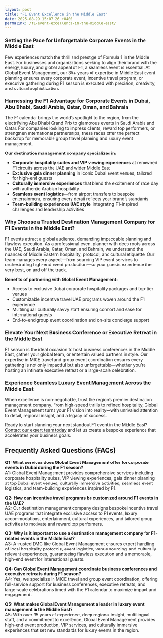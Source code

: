 ```yaml
---
layout: post
title: "F1 Event Excellence in the Middle East"
date: 2025-08-29 15:07:26 +0400
permalink: /f1-event-excellence-in-the-middle-east/
---
```

### Setting the Pace for Unforgettable Corporate Events in the Middle East

Few experiences match the thrill and prestige of Formula 1 in the Middle East. For businesses and organizations seeking to align their brand with the energy, luxury, and global appeal of F1, a seamless event is essential. At Global Event Management, our 35+ years of expertise in Middle East event planning ensures every corporate event, incentive travel program, or executive gathering during F1 season is executed with precision, creativity, and cultural sophistication.

### Harnessing the F1 Advantage for Corporate Events in Dubai, Abu Dhabi, Saudi Arabia, Qatar, Oman, and Bahrain

The F1 calendar brings the world’s spotlight to the region, from the electrifying Abu Dhabi Grand Prix to glamorous events in Saudi Arabia and Qatar. For companies looking to impress clients, reward top performers, or strengthen international partnerships, these races offer the perfect backdrop for memorable group travel planning and luxury event management.

**Our destination management company specializes in:**

- **Corporate hospitality suites and VIP viewing experiences** at renowned F1 circuits across the UAE and wider Middle East  
- **Exclusive gala dinner planning** in iconic Dubai event venues, tailored for high-end guests  
- **Culturally immersive experiences** that blend the excitement of race day with authentic Arabian hospitality  
- **Seamless event logistics**—from airport transfers to bespoke entertainment, ensuring every detail reflects your brand’s standards  
- **Team-building experiences UAE style**, integrating F1-inspired challenges and leadership activities  

### Why Choose a Trusted Destination Management Company for F1 Events in the Middle East?

F1 events attract a global audience, demanding impeccable planning and flawless execution. As a professional event planner with deep roots across the UAE, Saudi Arabia, Qatar, Oman, and Bahrain, we understand the nuances of Middle Eastern hospitality, protocol, and cultural etiquette. Our team manages every aspect—from sourcing VIP event services to orchestrating high-end event production—so your guests experience the very best, on and off the track.

**Benefits of partnering with Global Event Management:**

- Access to exclusive Dubai corporate hospitality packages and top-tier venues  
- Customizable incentive travel UAE programs woven around the F1 experience  
- Multilingual, culturally savvy staff ensuring comfort and ease for international guests  
- End-to-end group event coordination and on-site concierge support  

### Elevate Your Next Business Conference or Executive Retreat in the Middle East

F1 season is the ideal occasion to host business conferences in the Middle East, gather your global team, or entertain valued partners in style. Our expertise in MICE travel and group event coordination ensures every gathering is not only impactful but also unforgettable—whether you’re hosting an intimate executive retreat or a large-scale celebration.

### Experience Seamless Luxury Event Management Across the Middle East

When excellence is non-negotiable, trust the region’s premier destination management company. From high-speed thrills to refined hospitality, Global Event Management turns your F1 vision into reality—with unrivaled attention to detail, regional insight, and a legacy of success.

Ready to start planning your next standout F1 event in the Middle East? [Contact our expert team today](https://geventm.com/) and let us create a bespoke experience that accelerates your business goals.

## Frequently Asked Questions (FAQs)

**Q1: What services does Global Event Management offer for corporate events in Dubai during the F1 season?**  
A1: Global Event Management provides comprehensive services including corporate hospitality suites, VIP viewing experiences, gala dinner planning at top Dubai event venues, culturally immersive activities, seamless event logistics, and team-building experiences inspired by F1.

**Q2: How can incentive travel programs be customized around F1 events in the UAE?**  
A2: Our destination management company designs bespoke incentive travel UAE programs that integrate exclusive access to F1 events, luxury accommodations, entertainment, cultural experiences, and tailored group activities to motivate and reward top performers.

**Q3: Why is it important to use a destination management company for F1-related events in the Middle East?**  
A3: A trusted DMC like Global Event Management ensures expert handling of local hospitality protocols, event logistics, venue sourcing, and culturally relevant experiences, guaranteeing flawless execution and a memorable, high-end event for international guests.

**Q4: Can Global Event Management coordinate business conferences and executive retreats during F1 season?**  
A4: Yes, we specialize in MICE travel and group event coordination, offering full-service support for business conferences, executive retreats, and large-scale celebrations timed with the F1 calendar to maximize impact and engagement.

**Q5: What makes Global Event Management a leader in luxury event management in the Middle East?**  
A5: With over 35 years of experience, deep regional insight, multilingual staff, and a commitment to excellence, Global Event Management provides high-end event production, VIP services, and culturally immersive experiences that set new standards for luxury events in the region.

<script type="application/ld+json">
{
  "@context": "https://schema.org",
  "@type": "BlogPosting",
  "headline": "F1 Event Excellence in the Middle East",
  "description": "Discover how Global Event Management leverages 35+ years of expertise to deliver seamless, luxury corporate events and incentive travel around Formula 1 in the Middle East, including Dubai, UAE, Saudi Arabia, Qatar, Oman, and Bahrain.",
  "author": {
    "@type": "Person",
    "name": "Global Event Management"
  },
  "publisher": {
    "@type": "Organization",
    "name": "Global Event Management",
    "logo": {
      "@type": "ImageObject",
      "url": "https://geventm.com/logo.png"
    }
  },
  "datePublished": "2024-06-01",
  "mainEntityOfPage": {
    "@type": "WebPage",
    "@id": "https://geventm.com/blog/f1-event-excellence-middle-east"
  },
  "keywords": "Middle East event planning, corporate events in Dubai, destination management company, incentive travel UAE, business conferences Middle East, luxury event management, group travel planning, event logistics, cultural experiences, Dubai corporate hospitality, professional event planner, MICE travel, group event coordination, executive retreats, gala dinner planning, team-building experiences UAE, high-end event production, VIP event services, Dubai event venues, DMC Middle East"
}
</script>

<script type="application/ld+json">
{
  "@context": "https://schema.org",
  "@type": "FAQPage",
  "mainEntity": [
    {
      "@type": "Question",
      "name": "What services does Global Event Management offer for corporate events in Dubai during the F1 season?",
      "acceptedAnswer": {
        "@type": "Answer",
        "text": "Global Event Management provides comprehensive services including corporate hospitality suites, VIP viewing experiences, gala dinner planning at top Dubai event venues, culturally immersive activities, seamless event logistics, and team-building experiences inspired by F1."
      }
    },
    {
      "@type": "Question",
      "name": "How can incentive travel programs be customized around F1 events in the UAE?",
      "acceptedAnswer": {
        "@type": "Answer",
        "text": "Our destination management company designs bespoke incentive travel UAE programs that integrate exclusive access to F1 events, luxury accommodations, entertainment, cultural experiences, and tailored group activities to motivate and reward top performers."
      }
    },
    {
      "@type": "Question",
      "name": "Why is it important to use a destination management company for F1-related events in the Middle East?",
      "acceptedAnswer": {
        "@type": "Answer",
        "text": "A trusted DMC like Global Event Management ensures expert handling of local hospitality protocols, event logistics, venue sourcing, and culturally relevant experiences, guaranteeing flawless execution and a memorable, high-end event for international guests."
      }
    },
    {
      "@type": "Question",
      "name": "Can Global Event Management coordinate business conferences and executive retreats during F1 season?",
      "acceptedAnswer": {
        "@type": "Answer",
        "text": "Yes, we specialize in MICE travel and group event coordination, offering full-service support for business conferences, executive retreats, and large-scale celebrations timed with the F1 calendar to maximize impact and engagement."
      }
    },
    {
      "@type": "Question",
      "name": "What makes Global Event Management a leader in luxury event management in the Middle East?",
      "acceptedAnswer": {
        "@type": "Answer",
        "text": "With over 35 years of experience, deep regional insight, multilingual staff, and a commitment to excellence, Global Event Management provides high-end event production, VIP services, and culturally immersive experiences that set new standards for luxury events in the region."
      }
    }
  ]
}
</script>